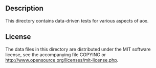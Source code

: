 Description
------------

This directory contains data-driven tests for various aspects of aox.

License
--------

The data files in this directory are distributed under the MIT software
license, see the accompanying file COPYING or
http://www.opensource.org/licenses/mit-license.php.

